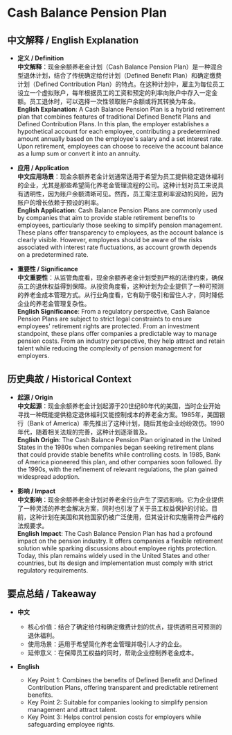 # Cash Balance Pension Plan

## 中文解释 / English Explanation

* **定义 / Definition**  
  **中文解释**：现金余额养老金计划（Cash Balance Pension Plan）是一种混合型退休计划，结合了传统确定给付计划（Defined Benefit Plan）和确定缴费计划（Defined Contribution Plan）的特点。在这种计划中，雇主为每位员工设立一个虚拟账户，每年根据员工的工资和预定的利率向账户中存入一定金额。员工退休时，可以选择一次性领取账户余额或将其转换为年金。  
  **English Explanation**: A Cash Balance Pension Plan is a hybrid retirement plan that combines features of traditional Defined Benefit Plans and Defined Contribution Plans. In this plan, the employer establishes a hypothetical account for each employee, contributing a predetermined amount annually based on the employee's salary and a set interest rate. Upon retirement, employees can choose to receive the account balance as a lump sum or convert it into an annuity.

* **应用 / Application**  
  **中文应用场景**：现金余额养老金计划通常适用于希望为员工提供稳定退休福利的企业，尤其是那些希望简化养老金管理流程的公司。这种计划对员工来说具有透明性，因为账户余额清晰可见。然而，员工需注意利率波动的风险，因为账户的增长依赖于预设的利率。  
  **English Application**: Cash Balance Pension Plans are commonly used by companies that aim to provide stable retirement benefits to employees, particularly those seeking to simplify pension management. These plans offer transparency to employees, as the account balance is clearly visible. However, employees should be aware of the risks associated with interest rate fluctuations, as account growth depends on a predetermined rate.

* **重要性 / Significance**  
  **中文重要性**：从监管角度看，现金余额养老金计划受到严格的法律约束，确保员工的退休权益得到保障。从投资角度看，这种计划为企业提供了一种可预测的养老金成本管理方式。从行业角度看，它有助于吸引和留住人才，同时降低企业的养老金管理复杂性。  
  **English Significance**: From a regulatory perspective, Cash Balance Pension Plans are subject to strict legal constraints to ensure employees' retirement rights are protected. From an investment standpoint, these plans offer companies a predictable way to manage pension costs. From an industry perspective, they help attract and retain talent while reducing the complexity of pension management for employers.

## 历史典故 / Historical Context

* **起源 / Origin**  
  **中文起源**：现金余额养老金计划起源于20世纪80年代的美国，当时企业开始寻找一种既能提供稳定退休福利又能控制成本的养老金方案。1985年，美国银行（Bank of America）率先推出了这种计划，随后其他企业纷纷效仿。1990年代，随着相关法规的完善，这种计划逐渐普及。  
  **English Origin**: The Cash Balance Pension Plan originated in the United States in the 1980s when companies began seeking retirement plans that could provide stable benefits while controlling costs. In 1985, Bank of America pioneered this plan, and other companies soon followed. By the 1990s, with the refinement of relevant regulations, the plan gained widespread adoption.

* **影响 / Impact**  
  **中文影响**：现金余额养老金计划对养老金行业产生了深远影响。它为企业提供了一种灵活的养老金解决方案，同时也引发了关于员工权益保护的讨论。目前，这种计划在美国和其他国家仍被广泛使用，但其设计和实施需符合严格的法规要求。  
  **English Impact**: The Cash Balance Pension Plan has had a profound impact on the pension industry. It offers companies a flexible retirement solution while sparking discussions about employee rights protection. Today, this plan remains widely used in the United States and other countries, but its design and implementation must comply with strict regulatory requirements.

## 要点总结 / Takeaway

* **中文**  
  - 核心价值：结合了确定给付和确定缴费计划的优点，提供透明且可预测的退休福利。  
  - 使用场景：适用于希望简化养老金管理并吸引人才的企业。  
  - 延伸意义：在保障员工权益的同时，帮助企业控制养老金成本。

* **English**  
  - Key Point 1: Combines the benefits of Defined Benefit and Defined Contribution Plans, offering transparent and predictable retirement benefits.  
  - Key Point 2: Suitable for companies looking to simplify pension management and attract talent.  
  - Key Point 3: Helps control pension costs for employers while safeguarding employee rights.